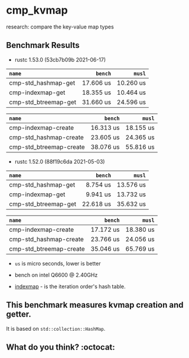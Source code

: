 # cmp_kvmap
research: compare the key-value map types

## Benchmark Results

- rustc 1.53.0 (53cb7b09b 2021-06-17)

|         `name`          |   `bench`   |   `musl`    |
|:------------------------|------------:|------------:|
| cmp-std_hashmap-get     |   17.606 us |   10.260 us |
| cmp-indexmap-get        |   18.355 us |   10.464 us |
| cmp-std_btreemap-get    |   31.660 us |   24.596 us |

|         `name`          |   `bench`   |   `musl`    |
|:------------------------|------------:|------------:|
| cmp-indexmap-create     |   16.313 us |   18.155 us |
| cmp-std_hashmap-create  |   23.605 us |   24.365 us |
| cmp-std_btreemap-create |   38.076 us |   55.816 us |

- rustc 1.52.0 (88f19c6da 2021-05-03)

|         `name`          |   `bench`   |   `musl`    |
|:------------------------|------------:|------------:|
| cmp-std_hashmap-get     |    8.754 us |   13.576 us |
| cmp-indexmap-get        |    9.941 us |   13.732 us |
| cmp-std_btreemap-get    |   22.618 us |   35.632 us |

|         `name`          |   `bench`   |   `musl`    |
|:------------------------|------------:|------------:|
| cmp-indexmap-create     |   17.172 us |   18.380 us |
| cmp-std_hashmap-create  |   23.766 us |   24.056 us |
| cmp-std_btreemap-create |   35.046 us |   65.769 us |

- `us` is micro seconds, lower is better
- bench on intel Q6600 @ 2.40GHz

- [indexmap](https://crates.io/crates/indexmap) - is the iteration order's hash table.

## This benchmark measures kvmap creation and getter.

It is based on `std::collection::HashMap`.

## What do you think? :octocat:
